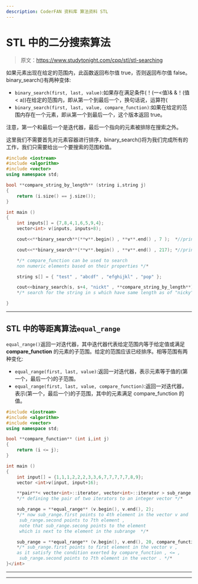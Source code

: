 ```yaml
---
description: CoderFAN 资料库 算法资料 STL
---
```


# STL 中的二分搜索算法

> 原文：<https://www.studytonight.com/cpp/stl/stl-searching>

如果元素出现在给定的范围内，此函数返回布尔值 true，否则返回布尔值 false。binary_search()有两种变体:

*   `binary_search(first, last, value)`:如果存在满足条件(！(一<值)& &！(值< a))在给定的范围内，即从第一个到最后一个，换句话说，运算符(
*   `binary_search(first, last, value, compare_function)`:如果在给定的范围内存在一个元素，即从第一个到最后一个，这个版本返回 true。

注意，第一个和最后一个是迭代器，最后一个指向的元素被排除在搜索之外。

这里我们不需要首先对元素容器进行排序，binary_search()将为我们完成所有的工作，我们只需要给出一个要搜索的范围和值。

```cpp
#include <iostream>    
#include <algorithm>
#include <vector>
using namespace std;

bool **compare_string_by_length** (string i,string j)
{
    return (i.size() == j.size());
}

int main () 
{
    int inputs[] = {7,8,4,1,6,5,9,4};
    vector<int> v(inputs, inputs+8);

    cout<<**binary_search**(**v**.begin() , **v**.end() , 7 );  *//prints 1 , Boolean true*

    cout<<**binary_search**(**v**.begin() , **v**.end() , 217); *//prints 0 , Boolean false*

    */* compare_function can be used to search 
    non numeric elements based on their properties */* 

    string s[] = { "test" , "abcdf" , "efghijkl" , "pop" };

    cout<<binary_search(s, s+4, "nickt" , **compare_string_by_length**);
    */* search for the string in s which have same length as of "nicky" */*

} 
```

* * *

## STL 中的等距离算法`equal_range`

`equal_range()`返回一对迭代器，其中迭代器代表给定范围内等于给定值或满足 **compare_function** 的元素的子范围。给定的范围应该已经排序。相等范围有两种变化:

*   `equal_range(first, last, value)`:返回一对迭代器，表示元素等于值的(第一个，最后一个)的子范围。
*   `equal_range(first, last, value, compare_function)`:返回一对迭代器，表示(第一个，最后一个)的子范围，其中的元素满足 compare_function 的值。

```cpp
#include <iostream>    
#include <algorithm>    
#include <vector>
using namespace std;

bool **compare_function** (int i,int j) 
{ 
    return (i <= j); 
}

int main () 
{
    int input[] = {1,1,1,2,2,2,3,3,6,7,7,7,7,7,8,9};
    vector <int>v(input, input+16);

    **pair**< vector<int>::iterator, vector<int>::iterator > sub_range;
    */* defining the pair of two iterators to an integer vector */*

    sub_range = **equal_range** (v.begin(), v.end(), 2);
    */* now sub_range.first points to 4th element in the vector v and 
     sub_range.second points to 7th element , 
     note that sub_range.secong points to the element 
     which is next to the element in the subrange  */* 

    sub_range = **equal_range** (v.begin(), v.end(), 20, compare_function);
    */* sub_range.first points to first element in the vector v , 
    as it satisfy the condition exerted by compare_function , <= , 
     sub_range.second points to 7th element in the vector . */*
}</int> 
```

* * *

* * *